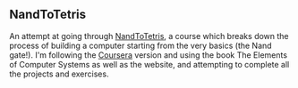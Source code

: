 ## NandToTetris

An attempt at going through [NandToTetris](https://www.nand2tetris.org/), a course which breaks down the process of building a computer starting from the very basics (the Nand gate!). I'm following the [Coursera](https://www.coursera.org/learn/build-a-computer/home/welcome) version and using the book The Elements of Computer Systems as well as the website, and attempting to complete all the projects and exercises.
